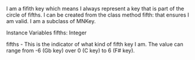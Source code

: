 I am a fifith key which means I always represent a key that is part of the circle of fifths. I can be created from the class method fifth: that ensures I am valid. I am a subclass of MNKey.

Instance Variables
	fifths:		Integer

fifths
	- This is the indicator of what kind of fifth key I am. The value can range from -6 (Gb key) over 0 (C key) to 6 (F# key).